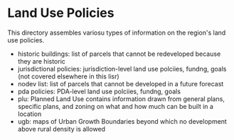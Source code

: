 # Land Use Policies

This directory assembles variosu types of information on the region's land use policies. 

* historic buildings: list of parcels that cannot be redeveloped because they are historic
* jurisdictional policies: jurisdiction-level land use polciies, fundng, goals (not covered elsewhere in this lisr)
* nodev list: list of parcels that cannot be developed in a future forecast
* pda policies: PDA-level land use polciies, fundng, goals
* plu: Planned Land Use contains information drawn from general plans, specific plans, and zoning on what and how much can be built in a location
* ugb: maps of Urban Growth Boundaries beyond which no development above rural density is allowed
